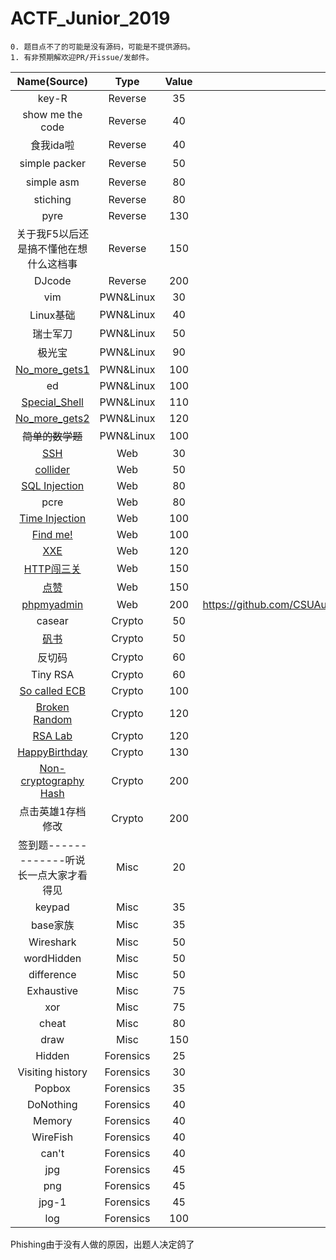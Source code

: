 # ACTF_Junior_2019

```
0. 题目点不了的可能是没有源码，可能是不提供源码。
1. 有非预期解欢迎PR/开issue/发邮件。
```

| Name(Source)     | Type    | Value | WriteUP | Author |
| :-: | :-: | :-: | :-: | :-: |
| key-R            | Reverse | 35 |         |        |
| show me the code | Reverse | 40 | [github](https://github.com/CSUAuroraLab/ACTF_Junior_2019/tree/master/Reverse/show%20me%20the%20code/sol)/[blog](https://csuwangj.github.io/ACTF-Junior-2019-Official-WriteUP-of-CSUWangj-s-Challenge/#show-me-the-code) | 不愿透露身份的出题人 |
| 食我ida啦 | Reverse | 40 | [github](https://github.com/CSUAuroraLab/ACTF_Junior_2019/tree/master/Reverse/%E9%A3%9F%E6%88%91ida%E5%95%A6/sol)/[blog](https://csuwangj.github.io/ACTF-Junior-2019-Official-WriteUP-of-CSUWangj-s-Challenge/#%E9%A3%9F%E6%88%91ida%E5%95%A6) | 不愿透露身份的出题人 |
| simple packer | Reverse | 50 | [github](https://github.com/CSUAuroraLab/ACTF_Junior_2019/tree/master/Reverse/simple%20packer/sol)/[blog](https://csuwangj.github.io/ACTF-Junior-2019-Official-WriteUP-of-CSUWangj-s-Challenge/#simple-packer) | 不愿透露身份的出题人 |
| simple asm | Reverse | 80 | [github](https://github.com/CSUAuroraLab/ACTF_Junior_2019/tree/master/Reverse/simple%20asm/sol)/[blog](https://csuwangj.github.io/ACTF-Junior-2019-Official-WriteUP-of-CSUWangj-s-Challenge/#simple-asm) | 不愿透露身份的出题人 |
| stiching | Reverse | 80 |         |        |
| pyre | Reverse | 130 |         |        |
| 关于我F5以后还是搞不懂他在想什么这档事 | Reverse | 150 | [github](https://github.com/CSUAuroraLab/ACTF_Junior_2019/tree/master/Reverse/%E5%85%B3%E4%BA%8E%E6%88%91F5%E4%BB%A5%E5%90%8E%E8%BF%98%E6%98%AF%E6%90%9E%E4%B8%8D%E6%87%82%E4%BB%96%E5%9C%A8%E6%83%B3%E4%BA%9B%E4%BB%80%E4%B9%88%E8%BF%99%E6%A1%A3%E4%BA%8B/sol)/[blog](https://csuwangj.github.io/ACTF-Junior-2019-Official-WriteUP-of-CSUWangj-s-Challenge/#%E5%85%B3%E4%BA%8E%E6%88%91F5%E4%BB%A5%E5%90%8E%E8%BF%98%E6%98%AF%E6%90%9E%E4%B8%8D%E6%87%82%E4%BB%96%E5%9C%A8%E6%83%B3%E4%BA%9B%E4%BB%80%E4%B9%88%E8%BF%99%E6%A1%A3%E4%BA%8B) | 不愿透露身份的出题人 |
| DJcode | Reverse | 200 |         |        |
| vim | PWN&Linux | 30 | [blog](https://csuwangj.github.io/ACTF-Junior-2019-Official-WriteUP-of-CSUWangj-s-Challenge/#vim) | [mitu9527](https://github.com/mitu9527)/[CSUWangj](https://github.com/CSUAuroraLab) |
| Linux基础 | PWN&Linux | 40 |         |        |
| 瑞士军刀 | PWN&Linux | 50 |         |        |
| 极光宝 | PWN&Linux | 90 |         |        |
| [No_more_gets1](https://github.com/CSUAuroraLab/ACTF_Junior_2019/tree/master/Linux%26PWN/No_more_gets1/src) | PWN&Linux | 100 | [github](https://github.com/CSUAuroraLab/ACTF_Junior_2019/tree/master/Linux%26PWN/No_more_gets1/sol)/[blog](https://csuwangj.github.io/ACTF-Junior-2019-Official-WriteUP-of-CSUWangj-s-Challenge/#No-more-gets1) | [CSUWangj](https://github.com/CSUAuroraLab) |
| ed | PWN&Linux | 100 |         |        |
| [Special_Shell](https://github.com/CSUAuroraLab/ACTF_Junior_2019/tree/master/Linux%26PWN/Special_Shell/src) | PWN&Linux | 110 | [github](https://github.com/CSUAuroraLab/ACTF_Junior_2019/tree/master/Linux%26PWN/Special_Shell/sol)/[blog](https://csuwangj.github.io/ACTF-Junior-2019-Official-WriteUP-of-CSUWangj-s-Challenge/#Special-Shell) | [CSUWangj](https://github.com/CSUAuroraLab) |
| [No_more_gets2](https://github.com/CSUAuroraLab/ACTF_Junior_2019/tree/master/Linux%26PWN/No_more_gets2/src) | PWN&Linux | 120 | [github](https://github.com/CSUAuroraLab/ACTF_Junior_2019/tree/master/Linux%26PWN/No_more_gets2/sol)/[blog](https://csuwangj.github.io/ACTF-Junior-2019-Official-WriteUP-of-CSUWangj-s-Challenge/#No-more-gets2) | [CSUWangj](https://github.com/CSUAuroraLab) |
| ~~简单的数学题~~ | PWN&Linux | 100 |         |        |
| [SSH](https://github.com/CSUAuroraLab/ACTF_Junior_2019/tree/master/Web/SSH) | Web | 30 | [github](https://github.com/CSUAuroraLab/ACTF_Junior_2019/tree/master/Web/SSH/soll) | [TheReturnOfTheKing](https://www.lhaihai.wang/) |
| [collider](https://github.com/CSUAuroraLab/ACTF_Junior_2019/tree/master/Web/collider) | Web | 50 | [github](https://github.com/CSUAuroraLab/ACTF_Junior_2019/tree/master/Web/collider/sol) | [TheReturnOfTheKing](https://www.lhaihai.wang/) |
| [SQL Injection](https://github.com/CSUAuroraLab/ACTF_Junior_2019/tree/master/Web/SQL%E6%B3%A8%E5%85%A5) | Web | 80 | [github](https://github.com/CSUAuroraLab/ACTF_Junior_2019/tree/master/Web/SQL%E6%B3%A8%E5%85%A5/sol) | [TheReturnOfTheKing](https://www.lhaihai.wang/) |
| pcre | Web | 80 | [github](https://github.com/CSUAuroraLab/ACTF_Junior_2019/tree/master/Web/pcre/sol) | [TheReturnOfTheKing](https://www.lhaihai.wang/) |
| [Time Injection](https://github.com/CSUAuroraLab/ACTF_Junior_2019/tree/master/Web/easy-time-injection) | Web | 100 | [github](https://github.com/CSUAuroraLab/ACTF_Junior_2019/tree/master/Web/easy-time-injection/sol) | [TheReturnOfTheKing](https://www.lhaihai.wang/) |
| [Find me!](https://github.com/CSUAuroraLab/ACTF_Junior_2019/tree/master/Web/robots) | Web | 100 | [github](https://github.com/CSUAuroraLab/ACTF_Junior_2019/tree/master/Web/robots/sol) | [TheReturnOfTheKing](https://www.lhaihai.wang/) |
| [XXE](https://github.com/CSUAuroraLab/ACTF_Junior_2019/tree/master/Web/php_xxe) | Web | 120 | [github](https://github.com/CSUAuroraLab/ACTF_Junior_2019/tree/master/Web/php_xxe/sol) | [TheReturnOfTheKing](https://www.lhaihai.wang/) |
| [HTTP闯三关](https://github.com/CSUAuroraLab/ACTF_Junior_2019/tree/master/Web/HTTP%E9%97%AF%E5%85%B3) | Web | 150 | [github](https://github.com/CSUAuroraLab/ACTF_Junior_2019/tree/master/Web/HTTP%E9%97%AF%E5%85%B3/sol) | [TheReturnOfTheKing](https://www.lhaihai.wang/) |
| [点赞](https://github.com/CSUAuroraLab/ACTF_Junior_2019/tree/master/Web/%E7%82%B9%E8%B5%9E) | Web | 150 | [github](https://github.com/CSUAuroraLab/ACTF_Junior_2019/tree/master/Web/%E7%82%B9%E8%B5%9E/sol) | [TheReturnOfTheKing](https://www.lhaihai.wang/) |
| [phpmyadmin](https://github.com/CSUAuroraLab/ACTF_Junior_2019/tree/master/Web/phpmyadmin) | Web | 200 | https://github.com/CSUAuroraLab/ACTF_Junior_2019/tree/master/Web/phpmyadmin/sol | [TheReturnOfTheKing](https://www.lhaihai.wang/) |
| casear | Crypto | 50 | [github](https://github.com/CSUAuroraLab/ACTF_Junior_2019/tree/master/Crypto/caeser/sol)/[blog](https://csuwangj.github.io/ACTF-Junior-2019-Official-WriteUP-of-CSUWangj-s-Challenge/#casear) | [CSUWangj](https://github.com/CSUAuroraLab) |
| [矾书](https://github.com/CSUAuroraLab/ACTF_Junior_2019/tree/master/Crypto/%E7%9F%BE%E4%B9%A6/src) | Crypto | 50 | [github](https://github.com/CSUAuroraLab/ACTF_Junior_2019/tree/master/Crypto/%E7%9F%BE%E4%B9%A6/sol)/[blog](https://csuwangj.github.io/ACTF-Junior-2019-Official-WriteUP-of-CSUWangj-s-Challenge/#%E7%9F%BE%E4%B9%A6) | [CSUWangj](https://github.com/CSUAuroraLab) |
| 反切码 | Crypto | 60 | [github](https://github.com/CSUAuroraLab/ACTF_Junior_2019/tree/master/Crypto/%E5%8F%8D%E5%88%87%E7%A0%81/sol)/[blog](https://csuwangj.github.io/ACTF-Junior-2019-Official-WriteUP-of-CSUWangj-s-Challenge/#%E5%8F%8D%E5%88%87%E7%A0%81) | [CSUWangj](https://github.com/CSUAuroraLab) |
| Tiny RSA | Crypto | 60 | [github](https://github.com/CSUAuroraLab/ACTF_Junior_2019/tree/master/Crypto/Tiny_RSA/sol)/[blog](https://csuwangj.github.io/ACTF-Junior-2019-Official-WriteUP-of-CSUWangj-s-Challenge/#Tiny-RSA) | [CSUWangj](https://github.com/CSUAuroraLab) |
| [So called ECB](https://github.com/CSUAuroraLab/ACTF_Junior_2019/tree/master/Crypto/So_called_ECB/src) | Crypto | 100 | [github](https://github.com/CSUAuroraLab/ACTF_Junior_2019/tree/master/Crypto/So_called_ECB/src)/[blog](https://csuwangj.github.io/ACTF-Junior-2019-Official-WriteUP-of-CSUWangj-s-Challenge/#So-called-ECB) | [CSUWangj](https://github.com/CSUAuroraLab) |
| [Broken Random](https://github.com/CSUAuroraLab/ACTF_Junior_2019/tree/master/Crypto/Broken%20Random/src) | Crypto | 120 | [github](https://github.com/CSUAuroraLab/ACTF_Junior_2019/tree/master/Crypto/Broken%20Random/sol)/[blog](https://csuwangj.github.io/ACTF-Junior-2019-Official-WriteUP-of-CSUWangj-s-Challenge/#Broken-Random) | [CSUWangj](https://github.com/CSUAuroraLab) |
| [RSA Lab](https://github.com/CSUAuroraLab/ACTF_Junior_2019/tree/master/Crypto/RSA_Lab/src) | Crypto | 120 | [github](https://github.com/CSUAuroraLab/ACTF_Junior_2019/tree/master/Crypto/RSA_Lab/sol)/[blog](https://csuwangj.github.io/ACTF-Junior-2019-Official-WriteUP-of-CSUWangj-s-Challenge/#RSA-Lab) | [CSUWangj](https://github.com/CSUAuroraLab) |
| [HappyBirthday](https://github.com/CSUAuroraLab/ACTF_Junior_2019/tree/master/Crypto/HappyBirthday/src) | Crypto | 130 | [github](https://github.com/CSUAuroraLab/ACTF_Junior_2019/tree/master/Crypto/HappyBirthday/sol)/[blog](https://csuwangj.github.io/ACTF-Junior-2019-Official-WriteUP-of-CSUWangj-s-Challenge/#HappyBirthday) | [CSUWangj](https://github.com/CSUAuroraLab) |
| [Non-cryptography Hash](https://github.com/CSUAuroraLab/ACTF_Junior_2019/tree/master/Crypto/Non-cryptographic_Hash/src) | Crypto | 200 | [github](https://github.com/CSUAuroraLab/ACTF_Junior_2019/tree/master/Crypto/Non-cryptographic_Hash/sol)/[blog](https://csuwangj.github.io/ACTF-Junior-2019-Official-WriteUP-of-CSUWangj-s-Challenge/#Non-cryptography-Hash) | [CSUWangj](https://github.com/CSUAuroraLab) |
| 点击英雄1存档修改 | Crypto | 200 | / | [CSUWangj](https://github.com/CSUAuroraLab) |
| 签到题-------------听说长一点大家才看得见 | Misc | 20 |         | [mitu9527](https://github.com/mitu9527) |
| keypad | Misc | 35 |         | [mitu9527](https://github.com/mitu9527) |
| base家族 | Misc | 35 |         | [mitu9527](https://github.com/mitu9527) |
| Wireshark | Misc | 50 |         | [mitu9527](https://github.com/mitu9527) |
| wordHidden | Misc | 50 |         | [mitu9527](https://github.com/mitu9527) |
| difference | Misc | 50 |         | [mitu9527](https://github.com/mitu9527) |
| Exhaustive | Misc | 75 |         | [mitu9527](https://github.com/mitu9527) |
| xor | Misc | 75 |         | [mitu9527](https://github.com/mitu9527) |
| cheat | Misc | 80 |         | [mitu9527](https://github.com/mitu9527) |
| draw | Misc | 150 |         | [mitu9527](https://github.com/mitu9527) |
| Hidden | Forensics | 25 |         | [mitu9527](https://github.com/mitu9527) |
| Visiting history | Forensics | 30 |         | [mitu9527](https://github.com/mitu9527) |
| Popbox | Forensics | 35 | [github](https://github.com/CSUAuroraLab/ACTF_Junior_2019/tree/master/Forensics/Popbox/sol)/[blog](https://csuwangj.github.io/ACTF-Junior-2019-Official-WriteUP-of-CSUWangj-s-Challenge/#Popbox) | [CSUWangj](https://github.com/CSUAuroraLab) |
| DoNothing | Forensics | 40 | [github](https://github.com/CSUAuroraLab/ACTF_Junior_2019/tree/master/Forensics/DoNothing/sol)/[blog](https://csuwangj.github.io/ACTF-Junior-2019-Official-WriteUP-of-CSUWangj-s-Challenge/#DoNothing) | [CSUWangj](https://github.com/CSUAuroraLab) |
| Memory | Forensics | 40 | [github](https://github.com/CSUAuroraLab/ACTF_Junior_2019/tree/master/Forensics/Memory/sol)/[blog](https://csuwangj.github.io/ACTF-Junior-2019-Official-WriteUP-of-CSUWangj-s-Challenge/#Memory) | [CSUWangj](https://github.com/CSUAuroraLab) |
| WireFish | Forensics | 40 | [github](https://github.com/CSUAuroraLab/ACTF_Junior_2019/tree/master/Forensics/WireFish/sol)/[blog](https://csuwangj.github.io/ACTF-Junior-2019-Official-WriteUP-of-CSUWangj-s-Challenge/#WireFish) | [CSUWangj](https://github.com/CSUAuroraLab) |
| can't | Forensics | 40 |         | [mitu9527](https://github.com/mitu9527) |
| jpg | Forensics | 45 |         | [mitu9527](https://github.com/mitu9527) |
| png | Forensics | 45 |         | [mitu9527](https://github.com/mitu9527) |
| jpg-1 | Forensics | 45 |         | [mitu9527](https://github.com/mitu9527) |
| log | Forensics | 100 |         | [mitu9527](https://github.com/mitu9527) |

Phishing由于没有人做的原因，出题人决定鸽了

